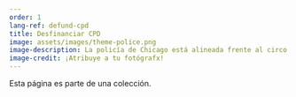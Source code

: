 ```yaml
---
order: 1
lang-ref: defund-cpd
title: Desfinanciar CPD
image: assets/images/theme-police.png
image-description: La policía de Chicago está alineada frente al circo Ringling Bros.
image-credit: ¡Atribuye a tu fotógrafx!
---
```


Esta página es parte de una colección.
